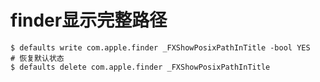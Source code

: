 # finder显示完整路径

```shell
$ defaults write com.apple.finder _FXShowPosixPathInTitle -bool YES
# 恢复默认状态
$ defaults delete com.apple.finder _FXShowPosixPathInTitle
```
